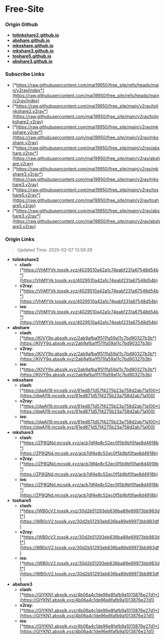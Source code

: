 # Free-Site

### Origin Github

- [**tolinkshare2.github.io**](https://github.com/tolinkshare2/tolinkshare2.github.io)
- [**abshare.github.io**](https://github.com/abshare/abshare.github.io)
- [**mksshare.github.io**](https://github.com/mksshare/mksshare.github.io)
- [**mkshare3.github.io**](https://github.com/mkshare3/mkshare3.github.io)
- [**toshare5.github.io**](https://github.com/toshare5/toshare5.github.io)
- [**abshare3.github.io**](https://github.com/abshare3/abshare3.github.io)

### Subscribe Links

- [*https://raw.githubusercontent.com/mai19950/free_site/refs/heads/main/v2ray/index*](https://raw.githubusercontent.com/mai19950/free_site/refs/heads/main/v2ray/index)
- [*https://raw.githubusercontent.com/mai19950/free_site/main/v2ray/tolinkshare2.v2ray*](https://raw.githubusercontent.com/mai19950/free_site/main/v2ray/tolinkshare2.v2ray)
- [*https://raw.githubusercontent.com/mai19950/free_site/main/v2ray/mksshare.v2ray*](https://raw.githubusercontent.com/mai19950/free_site/main/v2ray/mksshare.v2ray)
- [*https://raw.githubusercontent.com/mai19950/free_site/main/v2ray/abshare.v2ray*](https://raw.githubusercontent.com/mai19950/free_site/main/v2ray/abshare.v2ray)
- [*https://raw.githubusercontent.com/mai19950/free_site/main/v2ray/mkshare3.v2ray*](https://raw.githubusercontent.com/mai19950/free_site/main/v2ray/mkshare3.v2ray)
- [*https://raw.githubusercontent.com/mai19950/free_site/main/v2ray/toshare5.v2ray*](https://raw.githubusercontent.com/mai19950/free_site/main/v2ray/toshare5.v2ray)
- [*https://raw.githubusercontent.com/mai19950/free_site/main/v2ray/abshare3.v2ray*](https://raw.githubusercontent.com/mai19950/free_site/main/v2ray/abshare3.v2ray)

### Origin Links

> Updated Time: 2025-02-07 13:59:29

- **tolinkshare2**
  - **clash**: [*https://VhMYVk.tosslk.xyz/4029510a42a1c74eabf231a67548d54b*](https://VhMYVk.tosslk.xyz/4029510a42a1c74eabf231a67548d54b)
  - **v2ray**: [*https://VhMYVk.tosslk.xyz/4029510a42a1c74eabf231a67548d54b*](https://VhMYVk.tosslk.xyz/4029510a42a1c74eabf231a67548d54b)
  - **ios**: [*https://VhMYVk.tosslk.xyz/4029510a42a1c74eabf231a67548d54b*](https://VhMYVk.tosslk.xyz/4029510a42a1c74eabf231a67548d54b)
- **abshare**
  - **clash**: [*https://KIVY9q.absslk.xyz/2ab9afba1f511fa59a11c7bd90327b3b*](https://KIVY9q.absslk.xyz/2ab9afba1f511fa59a11c7bd90327b3b)
  - **v2ray**: [*https://KIVY9q.absslk.xyz/2ab9afba1f511fa59a11c7bd90327b3b*](https://KIVY9q.absslk.xyz/2ab9afba1f511fa59a11c7bd90327b3b)
  - **ios**: [*https://KIVY9q.absslk.xyz/2ab9afba1f511fa59a11c7bd90327b3b*](https://KIVY9q.absslk.xyz/2ab9afba1f511fa59a11c7bd90327b3b)
- **mksshare**
  - **clash**: [*https://dwAl19.mcsslk.xyz/61ed871d57f4275b23a758d2ab71a100*](https://dwAl19.mcsslk.xyz/61ed871d57f4275b23a758d2ab71a100)
  - **v2ray**: [*https://dwAl19.mcsslk.xyz/61ed871d57f4275b23a758d2ab71a100*](https://dwAl19.mcsslk.xyz/61ed871d57f4275b23a758d2ab71a100)
  - **ios**: [*https://dwAl19.mcsslk.xyz/61ed871d57f4275b23a758d2ab71a100*](https://dwAl19.mcsslk.xyz/61ed871d57f4275b23a758d2ab71a100)
- **mkshare3**
  - **clash**: [*https://ZP8QNd.mcsslk.xyz/acb7df4e8c52ec0f5b9bf0fae8d4918b*](https://ZP8QNd.mcsslk.xyz/acb7df4e8c52ec0f5b9bf0fae8d4918b)
  - **v2ray**: [*https://ZP8QNd.mcsslk.xyz/acb7df4e8c52ec0f5b9bf0fae8d4918b*](https://ZP8QNd.mcsslk.xyz/acb7df4e8c52ec0f5b9bf0fae8d4918b)
  - **ios**: [*https://ZP8QNd.mcsslk.xyz/acb7df4e8c52ec0f5b9bf0fae8d4918b*](https://ZP8QNd.mcsslk.xyz/acb7df4e8c52ec0f5b9bf0fae8d4918b)
- **toshare5**
  - **clash**: [*https://WB0cV2.tosslk.xyz/30d2b51293eb636ba89e69973bb983df*](https://WB0cV2.tosslk.xyz/30d2b51293eb636ba89e69973bb983df)
  - **v2ray**: [*https://WB0cV2.tosslk.xyz/30d2b51293eb636ba89e69973bb983df*](https://WB0cV2.tosslk.xyz/30d2b51293eb636ba89e69973bb983df)
  - **ios**: [*https://WB0cV2.tosslk.xyz/30d2b51293eb636ba89e69973bb983df*](https://WB0cV2.tosslk.xyz/30d2b51293eb636ba89e69973bb983df)
- **abshare3**
  - **clash**: [*https://GlYKN1.absslk.xyz/4b06a4c1de96e8fafb9a1013876e27d1*](https://GlYKN1.absslk.xyz/4b06a4c1de96e8fafb9a1013876e27d1)
  - **v2ray**: [*https://GlYKN1.absslk.xyz/4b06a4c1de96e8fafb9a1013876e27d1*](https://GlYKN1.absslk.xyz/4b06a4c1de96e8fafb9a1013876e27d1)
  - **ios**: [*https://GlYKN1.absslk.xyz/4b06a4c1de96e8fafb9a1013876e27d1*](https://GlYKN1.absslk.xyz/4b06a4c1de96e8fafb9a1013876e27d1)
